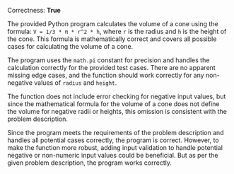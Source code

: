 Correctness: **True**

The provided Python program calculates the volume of a cone using the formula: `V = 1/3 * π * r^2 * h`, where `r` is the radius and `h` is the height of the cone. This formula is mathematically correct and covers all possible cases for calculating the volume of a cone.

The program uses the `math.pi` constant for precision and handles the calculation correctly for the provided test cases. There are no apparent missing edge cases, and the function should work correctly for any non-negative values of `radius` and `height`.

The function does not include error checking for negative input values, but since the mathematical formula for the volume of a cone does not define the volume for negative radii or heights, this omission is consistent with the problem description.

Since the program meets the requirements of the problem description and handles all potential cases correctly, the program is correct. However, to make the function more robust, adding input validation to handle potential negative or non-numeric input values could be beneficial. But as per the given problem description, the program works correctly.
